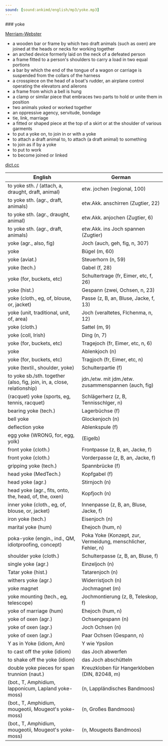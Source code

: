 ```yaml
---
sound: [sound:ankimd/english/mp3/yoke.mp3]
---
```


\### yoke

[Merriam-Webster](https://www.merriam-webster.com/dictionary/yoke)

- a wooden bar or frame by which two draft animals (such as oxen) are joined at the heads or necks for working together
- an arched device formerly laid on the neck of a defeated person
- a frame fitted to a person's shoulders to carry a load in two equal portions
- a bar by which the end of the tongue of a wagon or carriage is suspended from the collars of the harness
- a crosspiece on the head of a boat's rudder, an airplane control operating the elevators and ailerons
- a frame from which a bell is hung
- a clamp or similar piece that embraces two parts to hold or unite them in position
- two animals yoked or worked together
- an oppressive agency, servitude, bondage
- tie, link, marriage
- a fitted or shaped piece at the top of a skirt or at the shoulder of various garments
- to put a yoke on, to join in or with a yoke
- to attach a draft animal to, to attach (a draft animal) to something
- to join as if by a yoke
- to put to work
- to become joined or linked

[dict.cc](https://www.dict.cc/yoke)

| English        | German       |
| -------------- | ------------ |
| to yoke sth. / (attach, a, draught, draft, animal) | etw. jochen (regional, 100) |
| to yoke sth. (agr., draft, animals) | etw.Akk. anschirren (Zugtier, 22) |
| to yoke sth. (agr., draught, animal) | etw.Akk. anjochen (Zugtier, 6) |
| to yoke sth. (agr., draft, animals) | etw.Akk. ins Joch spannen (Zugtier) |
| yoke (agr., also, fig) | Joch (auch, geh, fig, n, 307) |
| yoke | Bügel (m, 60) |
| yoke (aviat.) | Steuerhorn (n, 59) |
| yoke (tech.) | Gabel (f, 28) |
| yoke (for, buckets, etc) | Schultertrage (fr, Eimer, etc, f, 26) |
| yoke (hist.) | Gespann (zwei, Ochsen, n, 23) |
| yoke (cloth., eg, of, blouse, or, jacket) | Passe (z, B, an, Bluse, Jacke, f, 13) |
| yoke (unit, traditional, unit, of, area) | Joch (veraltetes, Flchenma, n, 12) |
| yoke (cloth.) | Sattel (m, 9) |
| yoke (coll, Irish) | Ding (n, 7) |
| yoke (for, buckets, etc) | Tragejoch (fr, Eimer, etc, n, 6) |
| yoke | Ablenkjoch (n) |
| yoke (for, buckets, etc) | Tragjoch (fr, Eimer, etc, n) |
| yoke (textil., shoulder, yoke) | Schulterpartie (f) |
| to yoke sb./sth. together (also, fig, join, in, a, close, relationship) | jdn./etw. mit jdm./etw. zusammenspannen (auch, fig) |
| (racquet) yoke (sports, eg, tennis, racquet) | Schlägerherz (z, B, Tennisschlger, n) |
| bearing yoke (tech.) | Lagerbüchse (f) |
| bell yoke | Glockenjoch (n) |
| deflection yoke | Ablenkspule (f) |
| egg yoke (WRONG, for, egg, yolk) |  (Eigelb) |
| front yoke (cloth.) | Frontpasse (z, B, an, Jacke, f) |
| front yoke (cloth.) | Vorderpasse (z, B, an, Jacke, f) |
| gripping yoke (tech.) | Spannbrücke (f) |
| head yoke (MedTech.) | Kopfgabel (f) |
| head yoke (agr.) | Stirnjoch (n) |
| head yoke (agr., fits, onto, the, head, of, the, oxen) | Kopfjoch (n) |
| inner yoke (cloth., eg, of, blouse, or, jacket) | Innenpasse (z, B, an, Bluse, Jacke, f) |
| iron yoke (tech.) | Eisenjoch (n) |
| marital yoke (hum) | Ehejoch (hum, n) |
| poka-yoke (engin., ind., QM, idiotproofing, concept) | Poka Yoke (Konzept, zur, Vermeidung, menschlicher, Fehler, n) |
| shoulder yoke (cloth.) | Schulterpasse (z, B, an, Bluse, f) |
| single yoke (agr.) | Einzeljoch (n) |
| Tatar yoke (hist.) | Tatarenjoch (n) |
| withers yoke (agr.) | Widerristjoch (n) |
| yoke magnet | Jochmagnet (m) |
| yoke mounting (tech., eg, telescope) | Jochmontierung (z, B, Teleskop, f) |
| yoke of marriage (hum) | Ehejoch (hum, n) |
| yoke of oxen (agr.) | Ochsengespann (n) |
| yoke of oxen (agr.) | Joch Ochsen (n) |
| yoke of oxen (agr.) | Paar Ochsen (Gespann, n) |
| Y as in Yoke (idiom, Am) | Y wie Ypsilon |
| to cast off the yoke (idiom) | das Joch abwerfen |
| to shake off the yoke (idiom) | das Joch abschütteln |
| double yoke pieces for span trunnion (naut.) | Kreuzkloben für Hangerkloben (DIN, 82048, m) |
|  (bot., T, Amphidium, lapponicum, Lapland yoke-moss) |  (n, Lappländisches Bandmoos) |
|  (bot., T, Amphidium, mougeotii, Mougeot's yoke-moss) |  (n, Großes Bandmoos) |
|  (bot., T, Amphidium, mougeotii, Mougeot's yoke-moss) |  (n, Mougeots Bandmoos) |
